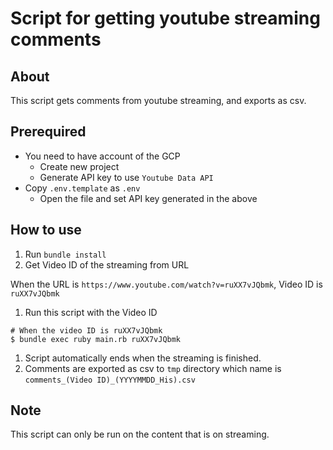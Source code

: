 # Script for getting youtube streaming comments

## About

This script gets comments from youtube streaming, and exports as csv.

## Prerequired

- You need to have account of the GCP
  - Create new project
  - Generate API key to use `Youtube Data API`
- Copy `.env.template` as `.env`
  - Open the file and set API key generated in the above

## How to use

1. Run `bundle install`
1. Get Video ID of the streaming from URL

  When the URL is `https://www.youtube.com/watch?v=ruXX7vJQbmk`, Video ID is `ruXX7vJQbmk`

1. Run this script with the Video ID
  ```
  # When the video ID is ruXX7vJQbmk
  $ bundle exec ruby main.rb ruXX7vJQbmk
  ```
1. Script automatically ends when the streaming is finished.
1. Comments are exported as csv to `tmp` directory which name is `comments_(Video ID)_(YYYYMMDD_His).csv`

## Note

This script can only be run on the content that is on streaming.
